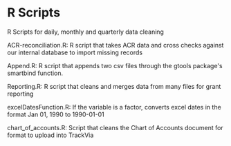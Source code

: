 R Scripts
======

R Scripts for daily, monthly and quarterly data cleaning

ACR-reconciliation.R: R script that takes ACR data and cross checks against our internal database to import missing records

Append.R: R script that appends two csv files through the gtools package's smartbind function.

Reporting.R: R script that cleans and merges data from many files for grant reporting

excelDatesFunction.R: If the variable is a factor, converts excel dates in the format Jan 01, 1990 to 1990-01-01

chart_of_accounts.R: Script that cleans the Chart of Accounts document for format to upload into TrackVia